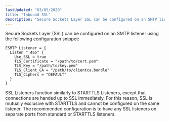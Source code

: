 ```yaml
---
lastUpdated: "03/05/2020"
title: "Inbound SSL"
description: "Secure Sockets Layer SSL can be configured on an SMTP listener using the following configuration snippet SSL Listeners function similarly to STARTTLS Listeners except that connections are handed up to SSL immediately For this reason SSL is mutually exclusive with STARTTLS and cannot be configured on the same listener The..."
---
```


Secure Sockets Layer (SSL) can be configured on an SMTP listener using the following configuration snippet:

```
ESMTP_Listener = {
  Listen ":465" {
    Use_SSL = true
    TLS_Certificate = "/path/to/cert.pem"
    TLS_Key = "/path/to/key.pem"
    TLS_Client_CA = "/path/to/clientca.bundle"
    TLS_Ciphers = "DEFAULT"
  }
}
```

SSL Listeners function similarly to STARTTLS Listeners, except that connections are handed up to SSL immediately. For this reason, SSL is mutually exclusive with STARTTLS and cannot be configured on the same listener. The recommended configuration is to have any SSL listeners on separate ports from standard or STARTTLS listeners.